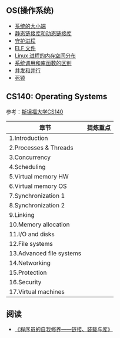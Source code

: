 ## OS(操作系统)

* [系统的大小端](https://github.com/steveLauwh/The-deliberate-practice-of-software-technology/blob/master/OS/%E7%B3%BB%E7%BB%9F%E7%9A%84%E5%A4%A7%E5%B0%8F%E7%AB%AF.md)
* [静态链接库和动态链接库](https://github.com/steveLauwh/The-deliberate-practice-of-software-technology/blob/master/OS/%E9%9D%99%E6%80%81%E9%93%BE%E6%8E%A5%E5%BA%93%E5%92%8C%E5%8A%A8%E6%80%81%E9%93%BE%E6%8E%A5%E5%BA%93.md)
* [守护进程](https://github.com/steveLauwh/The-deliberate-practice-of-software-technology/blob/master/OS/%E5%AE%88%E6%8A%A4%E8%BF%9B%E7%A8%8B.md)
* [ELF 文件](https://github.com/steveLauwh/The-deliberate-practice-of-software-technology/blob/master/OS/ELF%20%E6%96%87%E4%BB%B6.md)
* [Linux 进程的内存空间分布](https://github.com/steveLauwh/The-deliberate-practice-of-software-technology/blob/master/OS/Linux%20%E8%BF%9B%E7%A8%8B%E7%9A%84%E5%86%85%E5%AD%98%E7%A9%BA%E9%97%B4%E5%88%86%E5%B8%83.md)
* [系统调用和库函数的区别](https://github.com/steveLauwh/The-deliberate-practice-of-software-technology/blob/master/OS/%E7%B3%BB%E7%BB%9F%E8%B0%83%E7%94%A8%E5%92%8C%E5%BA%93%E5%87%BD%E6%95%B0%E7%9A%84%E5%8C%BA%E5%88%AB.md)
* [并发和并行](https://github.com/steveLauwh/The-deliberate-practice-of-software-technology/blob/master/OS/%E5%B9%B6%E5%8F%91%E5%92%8C%E5%B9%B6%E8%A1%8C.md)
* [死锁](https://github.com/steveLauwh/The-deliberate-practice-of-software-technology/blob/master/OS/%E6%AD%BB%E9%94%81.md)

## CS140: Operating Systems
参考：[斯坦福大学CS140](https://www.scs.stanford.edu/21wi-cs140/notes/)

|  章节   | 提炼重点  |
|  ----  | ----  |
|1.Introduction  |  |
|2.Processes & Threads  |  |
|3.Concurrency  |  |
|4.Scheduling  |  |
|5.Virtual memory HW| |
|6.Virtual memory OS| |
|7.Synchronization 1| |
|8.Synchronization 2| |
|9.Linking| |
|10.Memory allocation| |
|11.I/O and disks|  |
|12.File systems|  |
|13.Advanced file systems| |
|14.Networking| |
|15.Protection| |
|16.Security| |
|17.Virtual machines| |

## 阅读

* [《程序员的自我修养——链接、装载与库》](https://book.douban.com/subject/3652388/)

